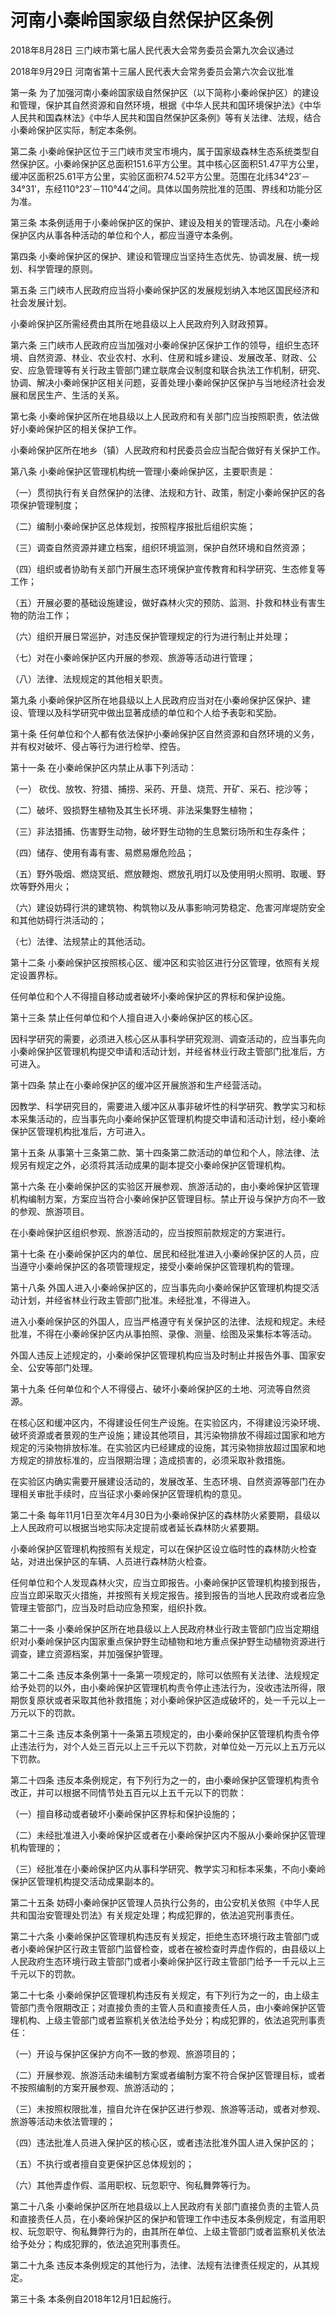 # 河南小秦岭国家级自然保护区条例

2018年8月28日 三门峡市第七届人民代表大会常务委员会第九次会议通过

2018年9月29日 河南省第十三届人民代表大会常务委员会第六次会议批准

<!-- INFO END -->

第一条 为了加强河南小秦岭国家级自然保护区（以下简称小秦岭保护区）的建设和管理，保护其自然资源和自然环境，根据《中华人民共和国环境保护法》《中华人民共和国森林法》《中华人民共和国自然保护区条例》等有关法律、法规，结合小秦岭保护区实际，制定本条例。

第二条 小秦岭保护区位于三门峡市灵宝市境内，属于国家级森林生态系统类型自然保护区。小秦岭保护区总面积151.6平方公里。其中核心区面积51.47平方公里，缓冲区面积25.61平方公里，实验区面积74.52平方公里。范围在北纬34°23′－34°31′，东经110°23′－110°44′之间。具体以国务院批准的范围、界线和功能分区为准。

第三条 本条例适用于小秦岭保护区的保护、建设及相关的管理活动。凡在小秦岭保护区内从事各种活动的单位和个人，都应当遵守本条例。

第四条 小秦岭保护区的保护、建设和管理应当坚持生态优先、协调发展、统一规划、科学管理的原则。

第五条 三门峡市人民政府应当将小秦岭保护区的发展规划纳入本地区国民经济和社会发展计划。

小秦岭保护区所需经费由其所在地县级以上人民政府列入财政预算。

第六条 三门峡市人民政府应当加强对小秦岭保护区保护工作的领导，组织生态环境、自然资源、林业、农业农村、水利、住房和城乡建设、发展改革、财政、公安、应急管理等有关行政主管部门建立联席会议制度和联合执法工作机制，研究、协调、解决小秦岭保护区相关问题，妥善处理小秦岭保护区保护与当地经济社会发展和居民生产、生活的关系。

第七条 小秦岭保护区所在地县级以上人民政府和有关部门应当按照职责，依法做好小秦岭保护区的相关保护工作。

小秦岭保护区所在地乡（镇）人民政府和村民委员会应当配合做好有关保护工作。

第八条 小秦岭保护区管理机构统一管理小秦岭保护区，主要职责是：

（一）贯彻执行有关自然保护的法律、法规和方针、政策，制定小秦岭保护区的各项保护管理制度；

（二）编制小秦岭保护区总体规划，按照程序报批后组织实施；

（三）调查自然资源并建立档案，组织环境监测，保护自然环境和自然资源；

（四）组织或者协助有关部门开展生态环境保护宣传教育和科学研究、生态修复等工作；

（五）开展必要的基础设施建设，做好森林火灾的预防、监测、扑救和林业有害生物的防治工作；

（六）组织开展日常巡护，对违反保护管理规定的行为进行制止并处理；

（七）对在小秦岭保护区内开展的参观、旅游等活动进行管理；

（八）法律、法规规定的其他相关职责。

第九条 小秦岭保护区所在地县级以上人民政府应当对在小秦岭保护区保护、建设、管理以及科学研究中做出显著成绩的单位和个人给予表彰和奖励。

第十条 任何单位和个人都有依法保护小秦岭保护区自然资源和自然环境的义务，并有权对破坏、侵占等行为进行检举、控告。

第十一条 在小秦岭保护区内禁止从事下列活动：

（一） 砍伐、放牧、狩猎、捕捞、采药、开垦、烧荒、开矿、采石、挖沙等；

（二）破坏、毁损野生植物及其生长环境、非法采集野生植物；

（三）非法猎捕、伤害野生动物，破坏野生动物的生息繁衍场所和生存条件；

（四）储存、使用有毒有害、易燃易爆危险品；

（五）野外吸烟、燃烧冥纸、燃放鞭炮、燃放孔明灯以及使用明火照明、取暖、野炊等野外用火；

（六）建设妨碍行洪的建筑物、构筑物以及从事影响河势稳定、危害河岸堤防安全和其他妨碍行洪活动的；

（七）法律、法规禁止的其他活动。

第十二条 小秦岭保护区按照核心区、缓冲区和实验区进行分区管理，依照有关规定设置界标。

任何单位和个人不得擅自移动或者破坏小秦岭保护区的界标和保护设施。

第十三条 禁止任何单位和个人擅自进入小秦岭保护区的核心区。

因科学研究的需要，必须进入核心区从事科学研究观测、调查活动的，应当事先向小秦岭保护区管理机构提交申请和活动计划，并经省林业行政主管部门批准后，方可进入。

第十四条 禁止在小秦岭保护区的缓冲区开展旅游和生产经营活动。

因教学、科学研究目的，需要进入缓冲区从事非破坏性的科学研究、教学实习和标本采集活动的，应当事先向小秦岭保护区管理机构提交申请和活动计划，经小秦岭保护区管理机构批准后，方可进入。

第十五条 从事第十三条第二款、第十四条第二款活动的单位和个人，除法律、法规另有规定之外，必须将其活动成果的副本提交小秦岭保护区管理机构。

第十六条 在小秦岭保护区的实验区开展参观、旅游活动的，由小秦岭保护区管理机构编制方案，方案应当符合小秦岭保护区管理目标。禁止开设与保护方向不一致的参观、旅游项目。

在小秦岭保护区组织参观、旅游活动的，应当按照前款规定的方案进行。

第十七条 在小秦岭保护区内的单位、居民和经批准进入小秦岭保护区的人员，应当遵守小秦岭保护区的各项管理规定，接受小秦岭保护区管理机构的管理。

第十八条 外国人进入小秦岭保护区的，应当事先向小秦岭保护区管理机构提交活动计划，并经省林业行政主管部门批准。未经批准，不得进入。

进入小秦岭保护区的外国人，应当严格遵守有关保护区的法律、法规和规定。未经批准，不得在小秦岭保护区内从事拍照、录像、测量、绘图及采集标本等活动。

外国人违反上述规定的，小秦岭保护区管理机构应当及时制止并报告外事、国家安全、公安等部门处理。

第十九条 任何单位和个人不得侵占、破坏小秦岭保护区的土地、河流等自然资源。

在核心区和缓冲区内，不得建设任何生产设施。在实验区内，不得建设污染环境、破坏资源或者景观的生产设施；建设其他项目，其污染物排放不得超过国家和地方规定的污染物排放标准。在实验区内已经建成的设施，其污染物排放超过国家和地方规定的排放标准的，应当限期治理；造成损害的，必须采取补救措施。

在实验区内确实需要开展建设活动的，发展改革、生态环境、自然资源等部门在办理相关审批手续时，应当征求小秦岭保护区管理机构的意见。

第二十条 每年11月1日至次年4月30日为小秦岭保护区的森林防火紧要期，县级以上人民政府可以根据当地实际决定提前或者延长森林防火紧要期。

小秦岭保护区管理机构按照有关规定，可以在保护区设立临时性的森林防火检查站，对进出保护区的车辆、人员进行森林防火检查。

任何单位和个人发现森林火灾，应当立即报告。小秦岭保护区管理机构接到报告，应当立即采取灭火措施，并按照有关规定报告。接到报告的当地人民政府或者应急管理主管部门，应当及时启动应急预案，组织扑救。

第二十一条 小秦岭保护区所在地县级以上人民政府林业行政主管部门应当定期组织对小秦岭保护区内国家重点保护野生动植物和地方重点保护野生动植物资源进行调查，建立资源档案，并加强保护管理。

第二十二条 违反本条例第十一条第一项规定的，除可以依照有关法律、法规规定给予处罚的以外，由小秦岭保护区管理机构责令停止违法行为，没收违法所得，限期恢复原状或者采取其他补救措施；对小秦岭保护区造成破坏的，处一千元以上一万元以下的罚款。

第二十三条 违反本条例第十一条第五项规定的，由小秦岭保护区管理机构责令停止违法行为，对个人处三百元以上三千元以下罚款，对单位处一万元以上五万元以下罚款。

第二十四条 违反本条例规定，有下列行为之一的，由小秦岭保护区管理机构责令改正，并可以根据不同情节处五百元以上五千元以下的罚款：

（一）擅自移动或者破坏小秦岭保护区界标和保护设施的；

（二）未经批准进入小秦岭保护区或者在小秦岭保护区内不服从小秦岭保护区管理机构管理的；

（三）经批准在小秦岭保护区内从事科学研究、教学实习和标本采集，不向小秦岭保护区管理机构提交活动成果副本的。

第二十五条 妨碍小秦岭保护区管理人员执行公务的，由公安机关依照《中华人民共和国治安管理处罚法》有关规定处理；构成犯罪的，依法追究刑事责任。

第二十六条 小秦岭保护区管理机构违反有关规定，拒绝生态环境行政主管部门或者小秦岭保护区行政主管部门监督检查，或者在被检查时弄虚作假的，由县级以上人民政府生态环境行政主管部门或者小秦岭保护区行政主管部门给予一千元以上三千元以下的罚款。

第二十七条 小秦岭保护区管理机构违反有关规定，有下列行为之一的，由上级主管部门责令限期改正；对直接负责的主管人员和直接责任人员，由小秦岭保护区管理机构、上级主管部门或者监察机关依法给予处分；构成犯罪的，依法追究刑事责任：

（一）开设与保护区保护方向不一致的参观、旅游项目的；

（二）开展参观、旅游活动未编制方案或者编制方案不符合保护区管理目标，或者不按照编制的方案开展参观、旅游活动的；

（三）未按照权限批准，擅自允许在保护区进行参观、旅游等活动，或者对参观、旅游等活动未依法管理的；

（四）违法批准人员进入保护区的核心区，或者违法批准外国人进入保护区的；

（五）不执行或者擅自变更保护区总体规划的；

（六）其他弄虚作假、滥用职权、玩忽职守、徇私舞弊等行为。

第二十八条 小秦岭保护区所在地县级以上人民政府有关部门直接负责的主管人员和直接责任人员，在小秦岭保护区的保护和管理工作中违反本条例规定，有滥用职权、玩忽职守、徇私舞弊行为的，由其所在单位、上级主管部门或者监察机关依法给予处分；构成犯罪的，依法追究刑事责任。

第二十九条 违反本条例规定的其他行为，法律、法规有法律责任规定的，从其规定。

第三十条 本条例自2018年12月1日起施行。

